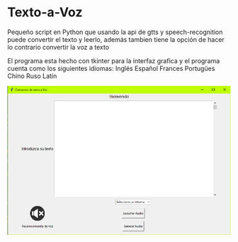 # Texto-a-Voz

Pequeño script en Python que usando la api de gtts y speech-recognition puede convertir el texto y leerlo, además tambien tiene la opción de hacer lo contrario convertir la voz a texto

El programa esta hecho con tkinter para la interfaz grafica y el programa cuenta como los siguientes idiomas:
Inglés
Español
Frances
Portugües
Chino
Ruso
Latín

![Image text](https://raw.githubusercontent.com/Magnarks/Texto-a-Voz/master/Captura%20de%20pantalla%202022-03-10%20230335.png)
